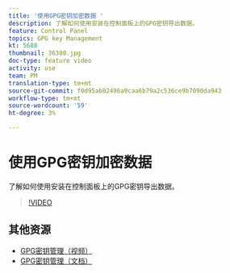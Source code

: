 ```yaml
---
title: '使用GPG密钥加密数据 '
description: 了解如何使用安装在控制面板上的GPG密钥导出数据。
feature: Control Panel
topics: GPG key Management
kt: 5688
thumbnail: 36380.jpg
doc-type: feature video
activity: use
team: PM
translation-type: tm+mt
source-git-commit: f0d95ab02496a9caa6b79a2c536ce9b7090da943
workflow-type: tm+mt
source-wordcount: '59'
ht-degree: 3%

---
```



# 使用GPG密钥加密数据

了解如何使用安装在控制面板上的GPG密钥导出数据。

>[!VIDEO](https://video.tv.adobe.com/v/36380?quality=12)

## 其他资源

* [GPG密钥管理（视频）](./gpg-key-management-overview.md)
* [GPG密钥管理（文档）](https://docs.adobe.com/content/help/en/control-panel/using/instances-settings/gpg-keys-management.html)
